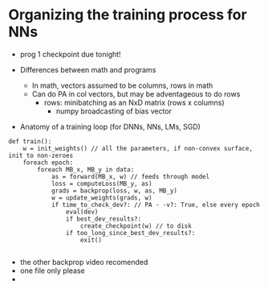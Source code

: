 # Organizing the training process for NNs
- prog 1 checkpoint due tonight!

- Differences between math and programs
	- In math, vectors assumed to be columns, rows in math
	- Can do PA in col vectors, but may be adventageous to do rows
		- rows: minibatching as an NxD matrix (rows x columns)
			- numpy broadcasting of bias vector
- Anatomy of a training loop (for DNNs, NNs, LMs, SGD)
```
def train(): 
	w = init_weights() // all the parameters, if non-convex surface, init to non-zeroes
	foreach epoch:
		foreach MB_x, MB_y in data:
			as = forward(MB_x, w) // feeds through model
			loss = computeLoss(MB_y, as)
			grads = backprop(loss, w, as, MB_y)
			w = update_weights(grads, w)
			if time_to_check_dev?: // PA - -v?: True, else every epoch
				eval(dev)
				if best_dev_results?:
					create_checkpoint(w) // to disk
				if too_long_since_best_dev_results?:
					exit()
	
```
- the other backprop video recomended
- one file only please
- 